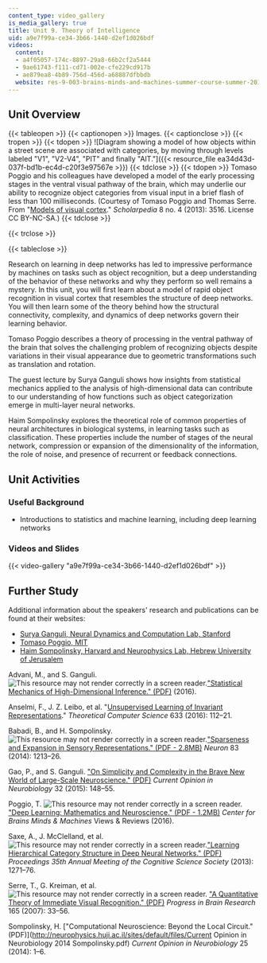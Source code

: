```yaml
---
content_type: video_gallery
is_media_gallery: true
title: Unit 9. Theory of Intelligence
uid: a9e7f99a-ce34-3b66-1440-d2ef1d026bdf
videos:
  content:
  - a4f05057-174c-8897-29a8-66b2cf2a5444
  - 9ae61743-f111-cd71-002e-cfe229cd917b
  - ae879ea8-4b89-756d-456d-a68887dfbbdb
  website: res-9-003-brains-minds-and-machines-summer-course-summer-2015
---
```


Unit Overview
-------------

{{< tableopen >}}
{{< captionopen >}}
Images.
{{< captionclose >}}
{{< tropen >}}
{{< tdopen >}}
![Diagram showing a model of how objects within a street scene are associated with categories, by moving through levels labeled  "V1", "V2-V4", "PIT" and finally "AIT."]({{< resource_file ea34d43d-037f-bd1b-ec4d-c20f3e97567e >}})
{{< tdclose >}}
{{< tdopen >}}
Tomaso Poggio and his colleagues have developed a model of the early processing stages in the ventral visual pathway of the brain, which may underlie our ability to recognize object categories from visual input in a brief flash of less than 100 milliseconds. (Courtesy of Tomaso Poggio and Thomas Serre. From "[Models of visual cortex](http://www.scholarpedia.org/article/Models_of_visual_cortex)." _Scholarpedia_ 8 no. 4 (2013): 3516. License CC BY-NC-SA.)
{{< tdclose >}}

{{< trclose >}}

{{< tableclose >}}

Research on learning in deep networks has led to impressive performance by machines on tasks such as object recognition, but a deep understanding of the behavior of these networks and why they perform so well remains a mystery. In this unit, you will first learn about a model of rapid object recognition in visual cortex that resembles the structure of deep networks. You will then learn some of the theory behind how the structural connectivity, complexity, and dynamics of deep networks govern their learning behavior.

Tomaso Poggio describes a theory of processing in the ventral pathway of the brain that solves the challenging problem of recognizing objects despite variations in their visual appearance due to geometric transformations such as translation and rotation.

The guest lecture by Surya Ganguli shows how insights from statistical mechanics applied to the analysis of high-dimensional data can contribute to our understanding of how functions such as object categorization emerge in multi-layer neural networks.

Haim Sompolinsky explores the theoretical role of common properties of neural architectures in biological systems, in learning tasks such as classification. These properties include the number of stages of the neural network, compression or expansion of the dimensionality of the information, the role of noise, and presence of recurrent or feedback connections.

Unit Activities
---------------

### Useful Background

*   Introductions to statistics and machine learning, including deep learning networks

### Videos and Slides

{{< video-gallery "a9e7f99a-ce34-3b66-1440-d2ef1d026bdf" >}}


Further Study
-------------

Additional information about the speakers' research and publications can be found at their websites:

*   [Surya Ganguli, Neural Dynamics and Computation Lab, Stanford](https://ganguli-gang.stanford.edu/)
*   [Tomaso Poggio, MIT](http://cbcl.mit.edu/)
*   [Haim Sompolinsky, Harvard and Neurophysics Lab, Hebrew University of Jerusalem](http://neurophysics.huji.ac.il/)

Advani, M., and S. Ganguli. ![This resource may not render correctly in a screen reader.](/images/inacessible.gif)["Statistical Mechanics of High-Dimensional Inference." (PDF)](http://ganguli-gang.stanford.edu/pdf/HighDimInf.pdf) (2016).

Anselmi, F., J. Z. Leibo, et al. "[Unsupervised Learning of Invariant Representations](https://www.researchgate.net/profile/Joel_Leibo/publication/281139622_Unsupervised_learning_of_invariant_representations/links/562d1ca408aef25a244314a6)." _Theoretical Computer Science_ 633 (2016): 112–21.

Babadi, B., and H. Sompolinsky. ![This resource may not render correctly in a screen reader.](/images/inacessible.gif)["Sparseness and Expansion in Sensory Representations." (PDF - 2.8MB)](http://neurophysics.huji.ac.il/sites/default/files/Sparseness%20and%20Expansion%20in%20Sensory%20Representations.pdf) _Neuron_ 83 (2014): 1213–26.

Gao, P., and S. Ganguli. ["On Simplicity and Complexity in the Brave New World of Large-Scale Neuroscience." (PDF)](http://ganguli-gang.stanford.edu/pdf/15.BraveNewWorld.pdf) _Current Opinion in Neurobiology_ 32 (2015): 148–55.

Poggio, T. ![This resource may not render correctly in a screen reader.](/images/inacessible.gif)["Deep Learning: Mathematics and Neuroscience." (PDF - 1.2MB)](http://cbmm.mit.edu/sites/default/files/publications/Deep%20Learning-%20mathematics%20and%20neuroscience.pdf) _Center for Brains Minds & Machines_ Views & Reviews (2016).

Saxe, A., J. McClelland, et al. ![This resource may not render correctly in a screen reader.](/images/inacessible.gif)["Learning Hierarchical Category Structure in Deep Neural Networks." (PDF)](http://ganguli-gang.stanford.edu/pdf/Saxe.13.HierCat.pdf) _Proceedings 35th Annual Meeting of the Cognitive Science Society_ (2013): 1271–76.

Serre, T., G. Kreiman, et al.![This resource may not render correctly in a screen reader.](/images/inacessible.gif) ["A Quantitative Theory of Immediate Visual Recognition." (PDF)](http://klab.tch.harvard.edu/publications/PDFs/gk2329.pdf) _Progress in Brain Research_ 165 (2007): 33–56.

Sompolinsky, H. ["Computational Neuroscience: Beyond the Local Circuit." (PDF)](http://neurophysics.huji.ac.il/sites/default/files/Current Opinion in Neurobiology 2014 Sompolinsky.pdf) _Current Opinion in Neurobiology_ 25 (2014): 1–6.
